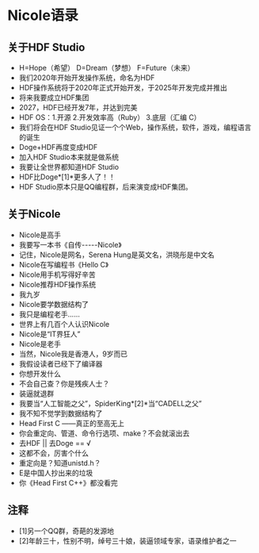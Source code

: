 Nicole语录
===================================

关于HDF Studio
-----------------------------------
* H=Hope（希望） D=Dream（梦想） F=Future（未来）
* 我们2020年开始开发操作系统，命名为HDF
* HDF操作系统将于2020年正式开始开发，于2025年开发完成并推出
* 将来我要成立HDF集团
* 2027，HDF已经开发7年，并达到完美
* HDF OS：1.开源 2.开发效率高（Ruby） 3.底层（汇编 C）
* 我们将会在HDF Studio见证一个个Web，操作系统，软件，游戏，编程语言的诞生
* Doge+HDF再度变成HDF
* 加入HDF Studio本来就是做系统
* 我要让全世界都知道HDF Studio
* HDF比Doge*[1]*更多人了！！
* HDF Studio原本只是QQ编程群，后来演变成HDF集团。

关于Nicole
-----------------------------------
* Nicole是高手
* 我要写一本书《自传-----Nicole》
* 记住，Nicole是网名，Serena Hung是英文名，洪晓彤是中文名
* Nicole在写编程书《Hello C》
* Nicole用手机写得好辛苦
* Nicole推荐HDF操作系统
* 我九岁
* Nicole要学数据结构了
* 我只是编程老手......
* 世界上有几百个人认识Nicole
* Nicole是“IT界狂人”
* Nicole是老手
* 当然，Nicole我是香港人，9岁而已
* 我假设读者已经下了编译器
* 你想开发什么
* 不会自己查？你是残疾人士？
* 装逼就退群
* 我要当“人工智能之父”，SpiderKing*[2]*当“CADELL之父”
* 我不知不觉学到数据结构了
* Head First C ——真正的至高无上
* 你会重定向、管道、命令行选项、make？不会就滚出去
* 去HDF || 去Doge ==  √
* 这都不会，厉害个什么
* 重定向是？知道unistd.h？
* E是中国人抄出来的垃圾
* 你《Head First C++》都没看完

注释
-----------------------------------
* [1]另一个QQ群，奇葩的发源地
* [2]年龄三十，性别不明，绰号三十娘，装逼领域专家，语录维护者之一
